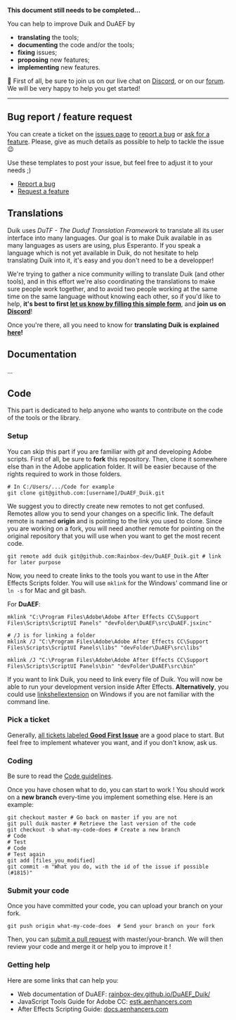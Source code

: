 **This document still needs to be completed...**

You can help to improve Duik and DuAEF by

- **translating** the tools;
- **documenting** the code and/or the tools;
- **fixing** issues;
- **proposing** new features;
- **implementing** new features.

 :rocket:  First of all, be sure to join us on our live chat on [Discord](http://chat.rainboxlab.org/), or on our [forum](http://forum.rainboxlab.org/). We will be very happy to help you get started!

***

## Bug report / feature request

You can create a ticket on the [issues page](https://github.com/Rainbox-dev/DuAEF_Duik/issues) to [report a bug](https://github.com/Rainbox-dev/DuAEF_Duik/issues/new?template=bug.md) or [ask for a feature](https://github.com/Rainbox-dev/DuAEF_Duik/issues/new?template=feature_request.md). Please, give as much details as possible to help to tackle the issue :wink: 

Use these templates to post your issue, but feel free to adjust it to your needs ;)
- [Report a bug](https://github.com/Rainbox-dev/DuAEF_Duik/issues/new?template=bug.md)
- [Request a feature](https://github.com/Rainbox-dev/DuAEF_Duik/issues/new?template=feature_request.md)

## Translations

Duik uses *DuTF - The Duduf Translation Framework* to translate all its user interface into many languages. Our goal is to make Duik available in as many languages as users are using, plus Esperanto. If you speak a language which is not yet available in Duik, do not hesitate to help translating Duik into it, it's easy and you don't need to be a developper!

We're trying to gather a nice community willing to translate Duik (and other tools), and in this effort we're also coordinating the translations to make sure people work together, and to avoid two people working at the same time on the same language without knowing each other, so if you'd like to help, **it's best to first [let us know by filling this simple form](https://rainboxlab.org/documentation/translate-the-tools/)**, and **join us on [Discord](http://chat.rainboxlab.org/)**!

Once you're there, all you need to know for **translating Duik is explained [here](TRANSLATING.md)!**

## Documentation

...

## Code

This part is dedicated to help anyone who wants to contribute on the code of the tools or the library.

### Setup

You can skip this part if you are familiar with *git* and developing Adobe scripts.
First of all, be sure to **fork** this repository. Then, clone it somewhere else than in the Adobe application folder. It will be easier because of the rights required to work in those folders.

```
# In C:/Users/.../Code for example
git clone git@github.com:[username]/DuAEF_Duik.git
```

We suggest you to directly create new remotes to not get confused. Remotes allow you to send your changes on a specific link. The default remote is named **origin** and is pointing to the link you used to clone. Since you are working on a fork, you will need another remote for pointing on the original repository that you will use when you want to get the most recent code.

```
git remote add duik git@github.com:Rainbox-dev/DuAEF_Duik.git # link for later purpose
```

Now, you need to create links to the tools you want to use in the After Effects Scripts folder. You will use `mklink` for the Windows' command line or `ln -s` for Mac and git bash.

For **DuAEF**:
```
mklink "C:\Program Files\Adobe\Adobe After Effects CC\Support Files\Scripts\ScriptUI Panels" "devFolder\DuAEF\src\DuAEF.jsxinc"

# /J is for linking a folder
mklink /J "C:\Program Files\Adobe\Adobe After Effects CC\Support Files\Scripts\ScriptUI Panels\libs" "devFolder\DuAEF\src\libs"

mklink /J "C:\Program Files\Adobe\Adobe After Effects CC\Support Files\Scripts\ScriptUI Panels\bin" "devFolder\DuAEF\src\bin"
```
If you want to link Duik, you need to link every file of Duik.
You will now be able to run your development version inside After Effects.
**Alternatively**, you could use [linkshellextension](http://schinagl.priv.at/nt/hardlinkshellext/linkshellextension.html) on Windows if you are not familiar with the command line.

### Pick a ticket

Generally, [all tickets labeled **Good First Issue**](https://github.com/Rainbox-dev/DuAEF_Duik/issues?q=is%3Aopen+is%3Aissue+label%3A%22Good+First+Issue%22) are a good place to start. But feel free to implement whatever you want, and if you don't know, ask us.

### Coding

Be sure to read the [Code guidelines](https://github.com/Rainbox-dev/DuAEF_Duik/wiki/Code-Guidelines).

Once you have chosen what to do, you can start to work ! You should work on a **new branch** every-time you implement something else. Here is an example:

```
git checkout master # Go back on master if you are not
git pull duik master # Retrieve the last version of the code
git checkout -b what-my-code-does # Create a new branch
# Code 
# Test 
# Code
# Test again 
git add [files_you_modified]
git commit -m "What you do, with the id of the issue if possible (#1815)"
```

### Submit your code

Once you have committed your code, you can upload your branch on your fork.
```
git push origin what-my-code-does  # Send your branch on your fork
```
Then, you can [submit a pull request](https://github.com/Rainbox-dev/DuAEF_Duik/compare) with master/your-branch. We will then review your code and merge it or help you to improve it !

### Getting help

Here are some links that can help you:
- Web documentation of DuAEF: [rainbox-dev.github.io/DuAEF_Duik/](https://rainbox-dev.github.io/DuAEF_Duik/)
- JavaScript Tools Guide for Adobe CC: [estk.aenhancers.com](estk.aenhancers.com)
- After Effects Scripting Guide: [docs.aenhancers.com](http://docs.aenhancers.com/)
